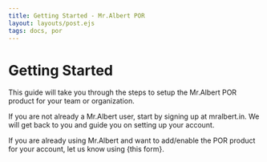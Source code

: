 ```yaml
---
title: Getting Started - Mr.Albert POR
layout: layouts/post.ejs
tags: docs, por
---
```

# Getting Started

This guide will take you through the steps to setup the Mr.Albert POR product for your team or organization. 

If you are not already a Mr.Albert user, start by signing up at mralbert.in. We will get back to you and guide you on setting up your account.

If you are already using Mr.Albert and want to add/enable the POR product for your account, let us know using {this form}.